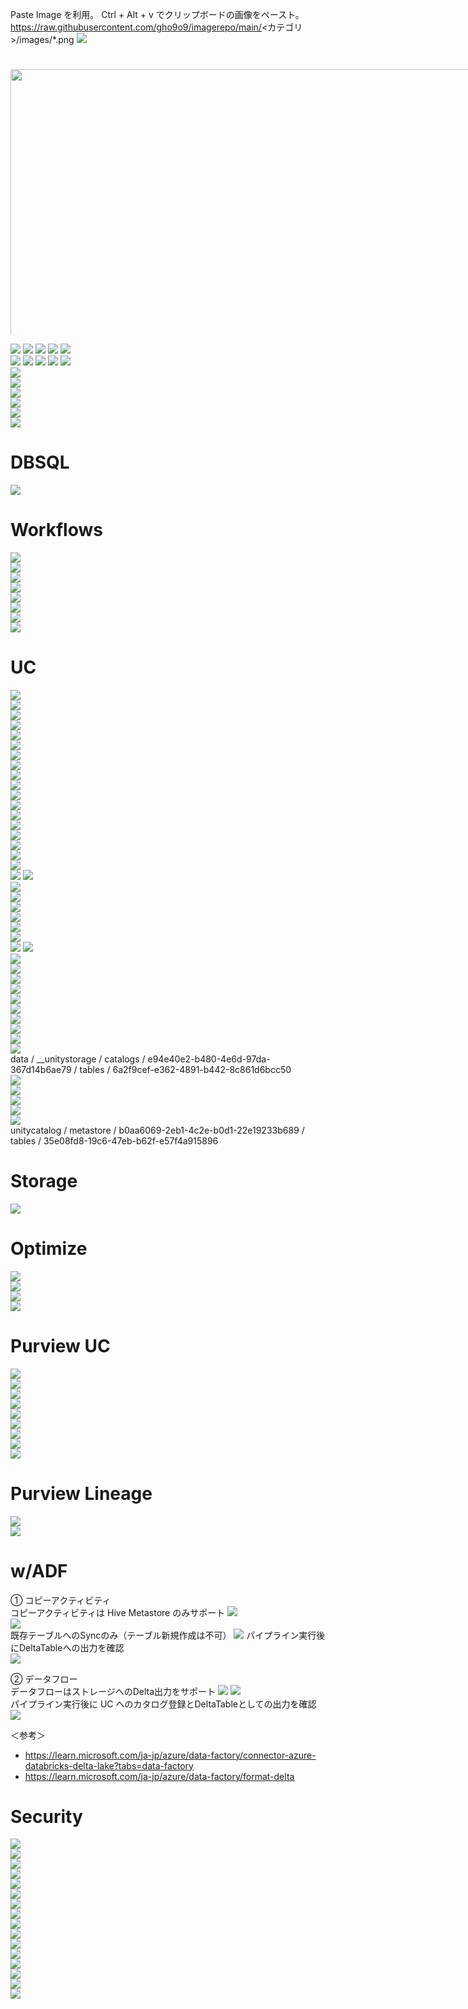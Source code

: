 Paste Image を利用。
Ctrl + Alt + v でクリップボードの画像をペースト。
https://raw.githubusercontent.com/gho9o9/imagerepo/main/<カテゴリ>/images/*.png
![](https://raw.githubusercontent.com/gho9o9/imagerepo/main/Databricks/images/<hoge>.png)

<p  style="position:relative;width: 1000px;height: 450px;overflow: hidden;">
<img style="margin-top:25px;" src="https://sajpstorage.blob.core.windows.net/itagaki/Optimize.png" width="1000">  
</br>
<img style="margin-top:25px;" src="https://raw.githubusercontent.com/gho9o9/imagerepo/main/Databricks/images/o9o9_2023-08-17-08-40-58.png" width="1000">  
</p>
</div>

![](images/SynapseTechBook_2023-02-02-15-17-41.png)
![](images/SynapseTechBook_2023-02-02-15-30-12.png)
![](images/o9o9_2023-03-05-10-32-40.png)
![](images/o9o9_2023-03-05-10-41-13.png)
![](images/o9o9_2023-03-05-10-40-52.png)    
![](images/o9o9_2023-03-06-10-55-42.png)
![](images/o9o9_2023-03-06-10-59-46.png)
![](images/o9o9_2023-03-07-09-27-50.png)
![](images/o9o9_2023-04-10-11-20-07.png)
![](images/o9o9_2023-04-10-11-20-50.png)  
![](images/o9o9_2023-07-10-16-22-20.png)  
![](images/o9o9_2023-07-10-16-23-42.png)  
![](images/o9o9_2023-07-10-16-24-44.png)  
![](images/o9o9_2023-07-10-16-28-16.png)  
![](images/o9o9_2023-07-10-16-28-37.png)  
![](images/o9o9_2023-08-17-15-48-53.png)  

# DBSQL
![](images/o9o9_2023-08-17-15-45-28.png)

# Workflows
![](images/o9o9_2023-07-10-23-18-15.png)  
![](images/o9o9_2023-07-10-23-18-33.png)  
![](images/o9o9_2023-07-10-23-18-57.png)  
![](images/o9o9_2023-07-10-23-19-33.png)  
![](images/o9o9_2023-07-10-23-20-07.png)  
![](images/o9o9_2023-07-10-23-20-21.png)  
![](images/o9o9_2023-07-10-23-21-36.png)  
![](images/o9o9_2023-07-10-23-22-01.png)  

# UC
![](images/o9o9_2023-07-10-23-40-03.png)  
![](images/o9o9_2023-07-10-23-41-43.png)  
![](images/o9o9_2023-07-10-23-42-04.png)  
![](images/o9o9_2023-07-10-23-42-37.png)  
![](images/o9o9_2023-07-10-23-43-13.png)  
![](images/o9o9_2023-07-10-23-44-34.png)  
![](images/o9o9_2023-07-10-23-45-24.png)  
![](images/o9o9_2023-07-10-23-47-48.png)  
![](images/o9o9_2023-07-10-23-48-30.png)  
![](images/o9o9_2023-07-10-23-49-36.png)  
![](images/o9o9_2023-07-10-23-49-49.png)  
![](images/o9o9_2023-07-10-23-50-00.png)  
![](images/o9o9_2023-07-10-23-51-52.png)  
![](images/o9o9_2023-07-10-23-55-54.png)  
![](images/o9o9_2023-07-10-23-56-18.png)  
![](images/o9o9_2023-06-26-14-36-25.png)  
![](images/o9o9_2023-06-26-14-42-23.png)  
![](images/o9o9_2023-06-26-14-56-31.png)  
![](images/o9o9_2023-06-26-14-51-11.png)
![](images/o9o9_2023-06-26-14-57-45.png)  
![](images/o9o9_2023-06-26-14-58-53.png)  
![](images/o9o9_2023-06-26-14-59-32.png)  
![](images/o9o9_2023-06-26-16-15-52.png)  
![](images/o9o9_2023-06-26-15-52-35.png)  
![](images/o9o9_2023-06-26-16-04-27.png)  
![](images/o9o9_2023-06-26-16-09-49.png)  
![](images/o9o9_2023-06-26-16-11-42.png)
![](images/o9o9_2023-06-26-16-12-56.png)  
![](images/o9o9_2023-06-26-16-17-03.png)  
![](images/o9o9_2023-06-26-16-21-06.png)  
![](images/o9o9_2023-06-26-16-22-36.png)  
![](images/o9o9_2023-06-26-16-25-35.png)  
![](images/o9o9_2023-06-26-16-28-01.png)  
![](images/o9o9_2023-06-26-16-31-49.png)  
![](images/o9o9_2023-06-26-16-39-20.png)  
![](images/o9o9_2023-06-26-16-40-54.png)  
![](images/o9o9_2023-06-26-16-50-44.png)  
![](images/o9o9_2023-06-26-16-52-12.png)  
data / __unitystorage / catalogs / e94e40e2-b480-4e6d-97da-367d14b6ae79 / tables / 6a2f9cef-e362-4891-b442-8c861d6bcc50  
![](images/o9o9_2023-06-26-16-57-34.png)  
![](images/o9o9_2023-06-26-16-59-22.png)  
![](images/o9o9_2023-06-26-17-02-44.png)  
![](images/o9o9_2023-06-26-17-03-50.png)  
![](images/o9o9_2023-06-26-17-04-12.png)  
unitycatalog / metastore / b0aa6069-2eb1-4c2e-b0d1-22e19233b689 / tables / 35e08fd8-19c6-47eb-b62f-e57f4a915896  

# Storage
![](images/o9o9_2023-06-26-18-57-30.png)

# Optimize  
![](images/o9o9_2023-08-17-08-41-21.png)  
![](images/o9o9_2023-08-17-08-40-58.png)  
![](images/o9o9_2023-08-17-08-41-41.png)  
![](images/o9o9_2023-08-17-13-50-57.png)

# Purview UC
![](images/o9o9_2023-08-29-09-47-28.png)  
![](images/o9o9_2023-08-29-09-47-36.png)  
![](images/o9o9_2023-08-29-09-46-39.png)  
![](images/o9o9_2023-08-29-09-46-53.png)  
![](images/o9o9_2023-08-29-09-46-04.png)  
![](images/o9o9_2023-08-29-09-43-05.png)  
![](images/o9o9_2023-08-29-09-43-43.png)  
![](images/o9o9_2023-08-29-09-44-33.png)  
![](images/o9o9_2023-08-29-09-44-52.png)  

# Purview Lineage
![](images/o9o9_2023-09-11-17-54-59.png)  
![](images/o9o9_2023-09-11-18-40-29.png)  

# w/ADF
① コピーアクティビティ  
コピーアクティビティは Hive Metastore のみサポート
![](images/o9o9_2023-09-07-09-33-01.png)  
![](images/o9o9_2023-09-07-09-33-43.png)  
既存テーブルへのSyncのみ（テーブル新規作成は不可）
![](images/o9o9_2023-09-07-10-03-05.png)
パイプライン実行後にDeltaTableへの出力を確認  
![](images/o9o9_2023-09-07-10-22-48.png)  

② データフロー  
データフローはストレージへのDelta出力をサポート
![](images/o9o9_2023-09-07-10-04-20.png)
![](images/o9o9_2023-09-07-10-05-45.png)  
パイプライン実行後に UC へのカタログ登録とDeltaTableとしての出力を確認  
![](images/o9o9_2023-09-07-10-46-50.png)  

＜参考＞
- https://learn.microsoft.com/ja-jp/azure/data-factory/connector-azure-databricks-delta-lake?tabs=data-factory
- https://learn.microsoft.com/ja-jp/azure/data-factory/format-delta  


# Security
![](images/o9o9_2023-08-17-10-27-16.png)  
![](images/o9o9_2023-08-17-10-27-29.png)  
![](images/o9o9_2023-08-17-10-27-44.png)  
![](images/o9o9_2023-08-17-10-35-45.png)  
![](images/o9o9_2023-08-17-10-35-58.png)  
![](images/o9o9_2023-08-17-10-36-14.png)  
![](images/o9o9_2023-08-17-10-37-49.png)  
![](images/o9o9_2023-08-17-10-38-07.png)  
![](images/o9o9_2023-08-17-10-38-30.png)  
![](images/o9o9_2023-08-17-10-38-45.png)  
![](images/o9o9_2023-08-17-10-39-06.png)  
![](images/o9o9_2023-08-17-10-39-24.png)  
![](images/o9o9_2023-08-17-10-39-42.png)  
![](images/o9o9_2023-08-17-10-39-53.png)  
![](images/o9o9_2023-08-17-10-40-06.png)  
![](images/o9o9_2023-08-17-10-40-25.png)  